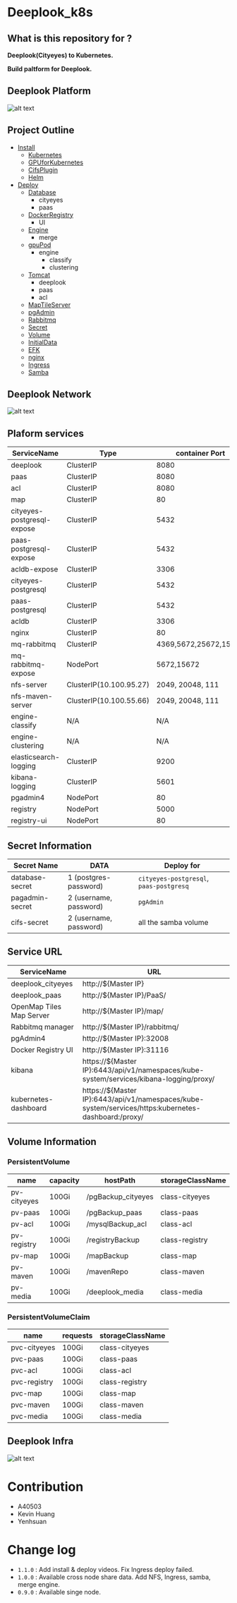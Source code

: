 # Deeplook_k8s

## What is this repository for ?
**Deeplook(Cityeyes) to Kubernetes.**

**Build paltform for Deeplook.**

## Deeplook Platform
![alt text](/Images/Deeplook_k8s.png "Deeplook Platform")

## Project Outline

- [Install](./Install/README.md)
  - [Kubernetes](./Install/Kubernetes.md)
  - [GPUforKubernetes](./Install/GPUforKubernetes.md)
  - [CifsPlugin](./Install/CifsPlugin.md)
  - [Helm](./Install/Helm.md)
- [Deploy](./Deploy/README.md)
  - [Database](./Deploy/Database/README.md)
      - cityeyes
      - paas
  - [DockerRegistry](./Deploy/DockerRegistry/README.md)
      - UI
  - [Engine](./Deploy/Engine/README.md)
      - merge
  - [gpuPod](./Deploy/gpuPod/README.md)
      - engine
          - classify
          - clustering
  - [Tomcat](./Deploy/Tomcat/README.md)
      - deeplook
      - paas
      - acl
  - [MapTileServer](./Deploy/MapTileServer/README.md)
  - [pgAdmin](./Deploy/pgAdmin/README.md)
  - [Rabbitmq](./Deploy/rabbitmq/README.md)
  - [Secret](./Deploy/Secret/README.md)
  - [Volume](./Deploy/Volume/README.md)
  - [InitialData](./Deploy/InitialData/README.md)
  - [EFK](./Deploy/EFK/README.md)
  - [nginx](./Deploy/nginx/README.md)
  - [Ingress](./Deploy/Ingress/README.md)
  - [Samba](./Deploy/Samba/README.md)

## Deeplook Network
![alt text](/Images/Cluster_network.png "Deeplook Network")

## Plaform services
|ServiceName|Type|container Port|Expose Port|Node label|namespaces|
|-|-|-|-|-|-|
|deeplook|ClusterIP|8080|N/A|`machine:storage`|`default`|
|paas|ClusterIP|8080|N/A|`machine:storage`|`default`|
|acl|ClusterIP|8080|N/A|`machine:storage`|`default`|
|map|ClusterIP|80|N/A|`machine:storage`|`default`|
|cityeyes-postgresql-expose|ClusterIP|5432|32006||`default`|
|paas-postgresql-expose|ClusterIP|5432|32005||`default`|
|acldb-expose|ClusterIP|3306|32004||`default`|
|cityeyes-postgresql|ClusterIP|5432|N/A|`machine:storage`|`default`|
|paas-postgresql|ClusterIP|5432|N/A|`machine:storage`|`default`|
|acldb|ClusterIP|3306|N/A|`machine:storage`|`default`|
|nginx|ClusterIP|80|N/A||`default`|
|mq-rabbitmq|ClusterIP|4369,5672,25672,15672|N/A||`default`|
|mq-rabbitmq-expose|NodePort|5672,15672|31072,31075||`default`|
|nfs-server|ClusterIP(10.100.95.27)|2049, 20048, 111|N/A|`machine:storage`|`default`|
|nfs-maven-server|ClusterIP(10.100.55.66)|2049, 20048, 111|N/A|`machine:storage`|`default`|
|engine-classify|N/A|N/A|N/A|`gpu:1080ti`, `machine:gpu`|`default`|
|engine-clustering|N/A|N/A|N/A|`gpu:1080ti`, `machine:gpu`|`default`|
|elasticsearch-logging|ClusterIP|9200|N/A||`kube-system`|
|kibana-logging|ClusterIP|5601|N/A||`kube-system`|
|pgadmin4|NodePort|80|32008||`default`|
|registry|NodePort|5000|31115|`machine:storage`|`default`|
|registry-ui|NodePort|80|31116||`default`|

## Secret Information
|Secret Name|DATA|Deploy for|
|-|-|-|
|database-secret|1 (postgres-password)|`cityeyes-postgresql`, `paas-postgresq`|
|pagadmin-secret|2 (username, password)|`pgAdmin`|
|cifs-secret|2 (username, password)|all the samba volume|

## Service URL
|ServiceName|URL|
|-|-|
|deeplook_cityeyes|http://${Master IP}|
|deeplook_paas|http://${Master IP}/PaaS/|
|OpenMap Tiles Map Server|http://${Master IP}/map/|
|Rabbitmq manager|http://${Master IP}/rabbitmq/|
|pgAdmin4|http://${Master IP}:32008|
|Docker Registry UI|http://${Master IP}:31116|
|kibana|https://${Master IP}:6443/api/v1/namespaces/kube-system/services/kibana-logging/proxy/|
|kubernetes-dashboard|https://${Master IP}:6443/api/v1/namespaces/kube-system/services/https:kubernetes-dashboard:/proxy/|


## Volume Information

### PersistentVolume
|name|capacity|hostPath|storageClassName|
|-|-|-|-|
|pv-cityeyes|100Gi|/pgBackup_cityeyes|class-cityeyes|
|pv-paas|100Gi|/pgBackup_paas|class-paas|
|pv-acl|100Gi|/mysqlBackup_acl|class-acl|
|pv-registry|100Gi|/registryBackup|class-registry|
|pv-map|100Gi|/mapBackup|class-map|
|pv-maven|100Gi|/mavenRepo|class-maven|
|pv-media|100Gi|/deeplook_media|class-media|

### PersistentVolumeClaim

|name|requests|storageClassName|
|-|-|-|
|pvc-cityeyes|100Gi|class-cityeyes|
|pvc-paas|100Gi|class-paas|
|pvc-acl|100Gi|class-acl|
|pvc-registry|100Gi|class-registry|
|pvc-map|100Gi|class-map|
|pvc-maven|100Gi|class-maven|
|pvc-media|100Gi|class-media|

## Deeplook Infra
![alt text](/Images/Deeplook_infra2.png "Deeplook Infra")

# Contribution

* A40503
* Kevin Huang
* Yenhsuan

# Change log

* `1.1.0` : Add install & deploy videos. Fix Ingress deploy failed.
* `1.0.0` : Available cross node share data. Add NFS, Ingress, samba, merge engine.
* `0.9.0` : Available singe node.